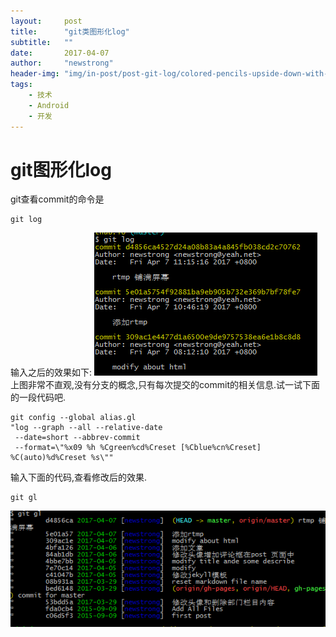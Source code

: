 ```yaml
---
layout:     post
title:      "git类图形化log"
subtitle:   ""
date:       2017-04-07
author:     "newstrong"
header-img: "img/in-post/post-git-log/colored-pencils-upside-down-with-room-for-text-picjumbo-com.jpg"
tags:
    - 技术
    - Android
    - 开发
---
```




# git图形化log

git查看commit的命令是
~~~
git log
~~~
输入之后的效果如下:
![](/img/in-post/post-git-log/git-log.png)
上图非常不直观,没有分支的概念,只有每次提交的commit的相关信息.试一试下面的一段代码吧.
~~~
git config --global alias.gl
"log --graph --all --relative-date
 --date=short --abbrev-commit
 --format=\"%x09 %h %Cgreen%cd%Creset [%Cblue%cn%Creset] %C(auto)%d%Creset %s\""
~~~
输入下面的代码,查看修改后的效果.
~~~
git gl
~~~

![](/img/in-post/post-git-log/git-color-log.png)







